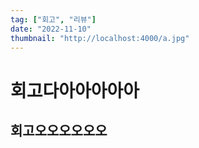 ```yaml
---
tag: ["회고", "리뷰"]
date: "2022-11-10"
thumbnail: "http://localhost:4000/a.jpg"
---
```


# 회고다아아아아아

## 회고오오오오오오

